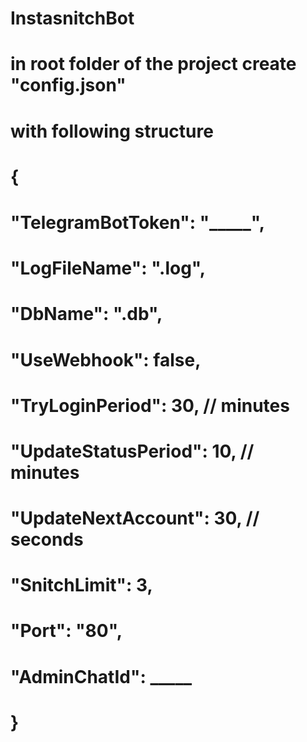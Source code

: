 # InstasnitchBot
#
# in root folder of the project create "config.json" 
# with following structure
#   {
#   	"TelegramBotToken": "_____",
#   	"LogFileName": ".log",
#   	"DbName": ".db",
#   	"UseWebhook": false,
#   	"TryLoginPeriod": 30, // minutes
#   	"UpdateStatusPeriod": 10, // minutes
#   	"UpdateNextAccount": 30, // seconds
#   	"SnitchLimit": 3,
#   	"Port": "80",
#   	"AdminChatId": _____
#   }